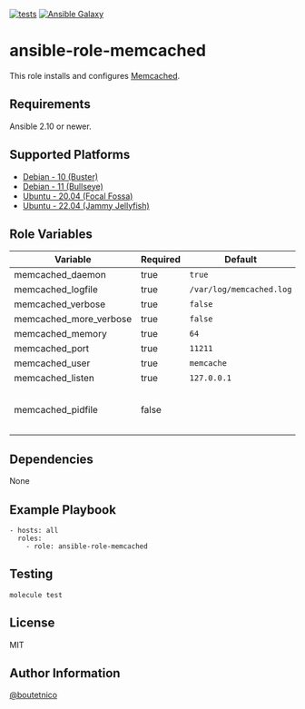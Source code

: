 [![tests](https://github.com/boutetnico/ansible-role-memcached/workflows/Test%20ansible%20role/badge.svg)](https://github.com/boutetnico/ansible-role-memcached/actions?query=workflow%3A%22Test+ansible+role%22)
[![Ansible Galaxy](https://img.shields.io/badge/galaxy-boutetnico.memcached-blue.svg)](https://galaxy.ansible.com/boutetnico/memcached)

ansible-role-memcached
======================

This role installs and configures [Memcached](https://memcached.org/).

Requirements
------------

Ansible 2.10 or newer.

Supported Platforms
-------------------

- [Debian - 10 (Buster)](https://wiki.debian.org/DebianBuster)
- [Debian - 11 (Bullseye)](https://wiki.debian.org/DebianBullseye)
- [Ubuntu - 20.04 (Focal Fossa)](http://releases.ubuntu.com/20.04/)
- [Ubuntu - 22.04 (Jammy Jellyfish)](http://releases.ubuntu.com/22.04/)

Role Variables
--------------

| Variable                     | Required | Default                    | Choices   | Comments                                 |
|------------------------------|----------|----------------------------|-----------|------------------------------------------|
| memcached_daemon             | true     | `true`                     | boolean   |                                          |
| memcached_logfile            | true     | `/var/log/memcached.log`   | string    |                                          |
| memcached_verbose            | true     | `false`                    | boolean   |                                          |
| memcached_more_verbose       | true     | `false`                    | boolean   |                                          |
| memcached_memory             | true     | `64`                       | integer   |                                          |
| memcached_port               | true     | `11211`                    | integer   |                                          |
| memcached_user               | true     | `memcache`                 | string    |                                          |
| memcached_listen             | true     | `127.0.0.1`                | string    |                                          |
| memcached_pidfile            | false    |                            | string    | OS-specific. See `vars/*.yml`.           |

Dependencies
------------

None

Example Playbook
----------------

    - hosts: all
      roles:
        - role: ansible-role-memcached

Testing
-------

    molecule test

License
-------

MIT

Author Information
------------------

[@boutetnico](https://github.com/boutetnico)
